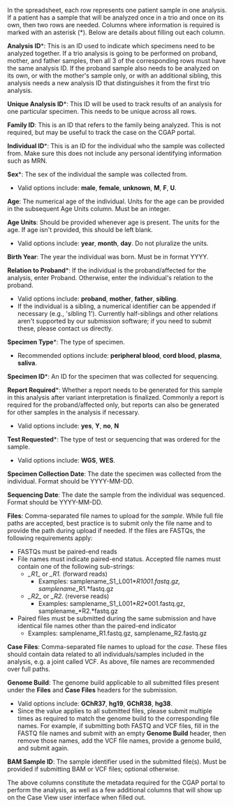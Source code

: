 In the spreadsheet, each row represents one patient sample 
in one analysis. If a patient has a sample that will be 
analyzed once in a trio and once on its own, then two rows 
are needed. Columns where information is required is marked 
with an asterisk (\*). Below are details about filling out 
each column. 

**Analysis ID**\*: This is an ID used to indicate which specimens
need to be analyzed together. If a trio analysis is going
to be performed on proband, mother, and father samples,
then all 3 of the corresponding rows must have the same 
analysis ID. If the proband sample also needs to be analyzed
on its own, or with the mother's sample only, or with an 
additional sibling, this analysis needs a new analysis ID 
that distinguishes it from the first trio analysis.

**Unique Analysis ID**\*: This ID will be used to track
results of an analysis for one particular specimen. This
needs to be unique across all rows.

**Family ID**: This is an ID that refers to the family being 
analyzed. This is not required, but may be useful to track 
the case on the CGAP portal. 

**Individual ID**\*: This is an ID for the individual who the 
sample was collected from. Make sure this does not include 
any personal identifying information such as MRN.

**Sex**\*: The sex of the individual the sample was collected 
from.
- Valid options include: **male**, **female**, **unknown**,
 **M**, **F**, **U**.

**Age**: The numerical age of the individual. Units for the age 
can be provided in the subsequent Age Units column. Must be 
an integer.

**Age Units**: Should be provided whenever age is present.
The units for the age. If age isn't provided, 
this should be left blank.
- Valid options include: **year**, **month**, **day**.
 Do not pluralize the units.

**Birth Year**: The year the individual was born. Must be in 
format YYYY.

**Relation to Proband**\*: If the individual is the 
proband/affected for the analysis, enter Proband. Otherwise,
enter the individual's relation to the proband.
- Valid options include: **proband**, **mother**, **father**,
 **sibling**.
- If the individual is a sibling, a numerical identifier can
 be appended if necessary (e.g., 'sibling 1'). Currently
 half-siblings and other relations aren't supported by our
 submission software; if you need to submit these, please
 contact us directly.

**Specimen Type**\*: The type of specimen.
- Recommended options include: **peripheral blood**, **cord blood**,
 **plasma**, **saliva**.

**Specimen ID**\*: An ID for the specimen that was collected for
 sequencing.

**Report Required**\*: Whether a report needs to be generated for
this sample in this analysis after variant interpretation 
is finalized. Commonly a report is required for the 
proband/affected only, but reports can also be generated for
other samples in the analysis if necessary.
- Valid options include: **yes**, **Y**, **no**, **N**

**Test Requested**\*: The type of test or sequencing that was 
ordered for the sample.
- Valid options include: **WGS**, **WES**.

**Specimen Collection Date**: The date the specimen was 
collected from the individual. Format should be YYYY-MM-DD.

**Sequencing Date**: The date the sample from the individual was
 sequenced. Format should be YYYY-MM-DD.

**Files**: Comma-separated file names to upload for the *sample*.
While full file paths are accepted, best practice is to submit
only the file name and to provide the path during upload if needed.
If the files are FASTQs, the following requirements apply:
- FASTQs must be paired-end reads
- File names must indicate paired-end status. Accepted file
 names must contain one of the following sub-strings:
    - *\_R1\_* or *\_R1.* (forward reads)
        - Examples: samplename_S1_L001*_R1_*001.fastq.gz, samplename*_R1.*fastq.gz
    - *\_R2\_* or *\_R2.* (reverse reads)
        - Examples: samplename_S1_L001*_R2_*001.fastq.gz, samplename_*R2.*fastq.gz
- Paired files must be submitted during the same submission and
 have identical file names other than the paired-end indicator
    - Examples: samplename_R1.fastq.gz, samplename_R2.fastq.gz

**Case Files**: Comma-separated file names to upload for the *case*.
These files should contain data related to all individuals/samples
included in the analysis, e.g. a joint called VCF.
As above, file names are recommended over full paths.

**Genome Build**: The genome build applicable to all submitted files
present under the **Files** and **Case Files** headers for the submission.
- Valid options include: **GChR37**, **hg19**, **GChR38**, **hg38**.
- Since the value applies to all submitted files, please submit
multiple times as required to match the genome build to the
corresponding file names. For example, if submitting both FASTQ
and VCF files, fill in the FASTQ file names and submit with
an empty **Genome Build** header, then remove those names, add
the VCF file names, provide a genome build, and submit again.

**BAM Sample ID**: The sample identifier used in the submitted file(s).
Must be provided if submitting BAM or VCF files; optional otherwise.

The above columns constitute the metadata required for the 
CGAP portal to perform the analysis, as well as a few 
additional columns that will show up on the Case View user 
interface when filled out.
